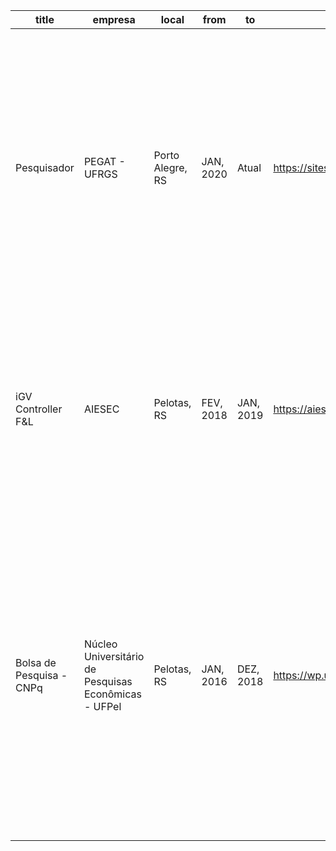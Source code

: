 title | empresa | local | from | to | link | site | description | tools
--- | --- | --- | --- | --- | --- | --- | --- | ---
Pesquisador | PEGAT - UFRGS | Porto Alegre, RS | JAN, 2020 | Atual | https://sites.google.com/view/pegat | PEGAT | Desenvolvo a área de Economia Política, através do uso de modelos de Machine Learning (data mining, web scraping, forecasting, ...) e de Teoria dos Jogos (Jogo sequencial, estratégias puras, ...). O objetivo é identificar o comportamento dos políticos aos incentivos propostos. | [Python, R Studio, Excel, Overleaf] 
iGV Controller F&L | AIESEC | Pelotas, RS | FEV, 2018 | JAN, 2019 | https://aiesec.org.br | AIESEC | Organização da área de finanças, realizando o planejamento e a análise das tarefas, Criação de processos eficientes, Formação de líderes capazes de contribuir para um mundo mais sustentável e igualitário. | [Excel, Slack] 
Bolsa de Pesquisa - CNPq | Núcleo Universitário de Pesquisas Econômicas - UFPel | Pelotas, RS | JAN, 2016 | DEZ, 2018 | https://wp.ufpel.edu.br/economia | DECON | Durante minha experiência no Núcleo Universitário de Pesquisas Econômicas (NUPE), realizei a elaboração, interpretação e análise de banco de dados; Auxiliei na produção de pesquisa científica, voltada para a área da Economia da Inovação, Economia do Trabalho, Economia do Esporte e Análise de Políticas Públicas. | [Excel, R Studio, Stata] 

